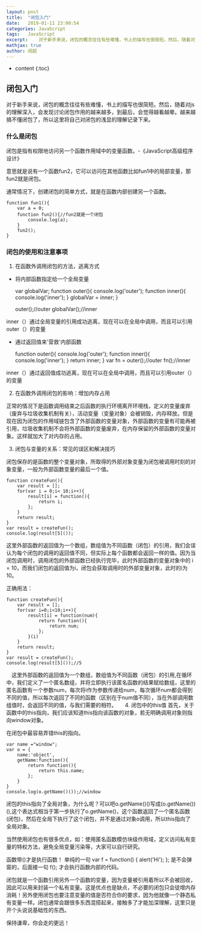 ```yaml
---
layout: post
title:  "闭包入门"
date:   2019-01-11 23:00:54
categories: JavaScript
tags:   JavaScript
excerpt:    对于新手来说，闭包的概念往往有些难懂，书上的描写也很简短。然后，随着对js的理解深入，会发现讨论闭包作用的越来越多，到最后，会觉得越看越晕。越来越搞不懂闭包了，所以这里将自己对闭包的浅显的理解记录下来。
mathjax: true
author: 闵超
---
```

* content
{:toc}

##      闭包入门

对于新手来说，闭包的概念往往有些难懂，书上的描写也很简短。然后，随着对js的理解深入，会发现讨论闭包作用的越来越多，到最后，会觉得越看越晕。越来越搞不懂闭包了，所以这里将自己对闭包的浅显的理解记录下来。

###     什么是闭包

闭包是指有权限地访问另一个函数作用域中的变量函数。-《JavaScript高级程序设计》

意思就是说有一个函数fun2，它可以访问在其他函数比如fun1中的局部变量，那fun2就是闭包。

通常情况下，创建闭包的简单方式，就是在函数内部创建另一个函数。

    function fun1(){
        var a = 0;
        function fun2(){//fun2就是一个闭包
            console.log(a);
        }
        fun2();
    }
    
###     闭包的使用和注意事项

1.  在函数外调用闭包的方法，逃离方式

-   将内部函数指定给一个全局变量

    
    var globalVar;
    function outer(){
        console.log('outer');
        function inner(){
            console.log('inner');
        }
        globalVar = inner;
    }
    
    outer();//outer
    globalVar();//inner

inner（）通过全局变量的引用成功逃离，现在可以在全局中调用，而且可以引用outer（）的变量

-   通过返回值来'营救'内部函数


    function outer(){
        console.log('outer');
        function inner(){
            console.log('inner');
        }
        return inner;
    }
    var fn = outer();//outer
    fn();//inner
    
inner（）通过返回值成功逃离，现在可以在全局中调用，而且可以引用outer（）的变量

2.  在函数外调用闭包的影响：增加内存占用

正常的情况下是函数调用结束之后函数的执行环境离开环境栈，定义的变量废弃（废弃与垃圾收集机制有关），活动变量（变量对象）会被销毁，内存释放。但是现在因为闭包的作用域链包含了外部函数的变量对象，外部函数的变量有可能再被引用，垃圾收集机制不会将外部函数的变量废弃，在内存保留的外部函数的变量对象。这样就加大了对内存的占用。

3.  闭包与变量的关系：常见的误区和解决技巧

闭包保存的是函数的整个变量对象，所取得的外部对象变量为闭包被调用时刻的对象变量，一般为外部函数变量的最后一个值。

    
    function createFun(){
        var result = [];
        for(var i = 0;i< 10;i++){
            result[i] = function(){
                return i;
            };
        }
        return result;
    }
    var result = createFun();
    console.log(result[5]());
    
这里外部函数的返回值为一个数组，数组值为不同函数（闭包）的引用，我们会误认为每个闭包的调用的返回值不同，但实际上每个函数都会返回一样的值。因为当闭包调用时，调用闭包的外部函数已经执行完毕，此时外部函数的变量对象中的 i = 10，而我们闭包的返回值为i，闭包会获取调用时的外部变量对象，此时的i为10。

正确用法：



    function createFun(){
        var result = [];
        for(var i=0;i<10;i++){
            result[i] = function(num){
                return function(){
                    return num;
                };
            }(i)
        }
        return result;
    }
    var result = createFun();
    console.log(result[5]());//5


　这里外部函数的返回值为一个数组，数组值为不同函数（闭包）的引用,在循环中，我们定义了一个匿名数组，并将立即执行该匿名函数的结果赋给数组，这里的匿名函数有一个参数num，每次将i作为参数传递给num，每次循环num都会得到不同的值，所以每次返回了不同的函数（区别在于num值不同），当在外部调用数组值时，会返回不同的值，与我们需要的相符。
　
4.  闭包中的this值
首先，关于函数中的this指向，我们应该知道this指向该函数的对象，若无明确调用对象则指向window对象。

在闭包中最容易弄错this的指向。

    var name ="window";
    var o = {
        name:'object',
        getName:function(){
            return function(){
                return this.name;
            };
        }
    }
    console.log(o.getName()());//window
    
闭包的this指向了全局对象，为什么呢？可以吧o.getName()()写成(o.getName())(),这个表达式相当于第一步执行了o.getName()，这个函数返回了一个匿名函数(闭包)，然后在全局下执行了这个闭包，并不是通过对象o调用，所以this指向了全局对象。


当然使用闭包也有很多优点，如：使用匿名函数模仿块级作用域，定义访问私有变量的特权方法，避免全局变量污染等，大家可以自行研究。


函数带()才是执行函数！ 单纯的一句 var f = function() { alert('Hi'); }; 是不会弹窗的，后面接一句 f(); 才会执行函数内部的代码。


闭包就是一个函数引用另外一个函数的变量，因为变量被引用着所以不会被回收，因此可以用来封装一个私有变量。这是优点也是缺点，不必要的闭包只会徒增内存消耗！另外使用闭包也要注意变量的值是否符合你的要求，因为他就像一个静态私有变量一样。闭包通常会跟很多东西混搭起来，接触多了才能加深理解，这里只是开个头说说基础性的东西。

保持谦卑，你会走的更远！